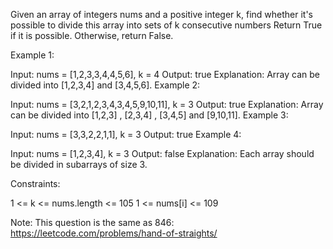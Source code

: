 Given an array of integers nums and a positive integer k, find whether it's possible to divide this array into sets of k consecutive numbers
Return True if it is possible. Otherwise, return False.

 

Example 1:

Input: nums = [1,2,3,3,4,4,5,6], k = 4
Output: true
Explanation: Array can be divided into [1,2,3,4] and [3,4,5,6].
Example 2:

Input: nums = [3,2,1,2,3,4,3,4,5,9,10,11], k = 3
Output: true
Explanation: Array can be divided into [1,2,3] , [2,3,4] , [3,4,5] and [9,10,11].
Example 3:

Input: nums = [3,3,2,2,1,1], k = 3
Output: true
Example 4:

Input: nums = [1,2,3,4], k = 3
Output: false
Explanation: Each array should be divided in subarrays of size 3.
 

Constraints:

1 <= k <= nums.length <= 105
1 <= nums[i] <= 109
 

Note: This question is the same as 846: https://leetcode.com/problems/hand-of-straights/
